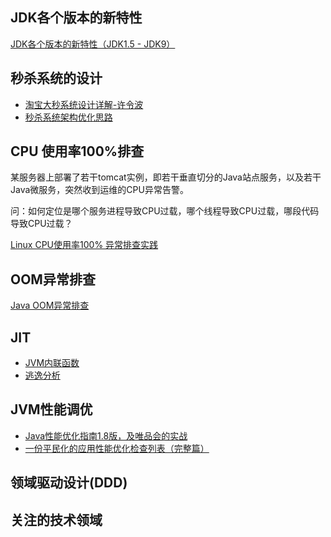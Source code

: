 ## JDK各个版本的新特性
[JDK各个版本的新特性（JDK1.5 - JDK9）](https://github.com/TFdream/blog/blob/master/contents/Java/JDK_New_Features.md)


## 秒杀系统的设计
* [淘宝大秒系统设计详解-许令波](https://mp.weixin.qq.com/s?__biz=MzI3MzEzMDI1OQ==&mid=2651815451&idx=1&sn=141001dbadf3efc5f791735496d4a329&chksm=f0dc2867c7aba1714878dbc2ab1a33eac7fc5933f072b31e37a93071af485d06cb24774a2e25&mpshare=1&scene=1&srcid=11220PBqTM2PrSZL09WmzT1r)
* [秒杀系统架构优化思路](https://mp.weixin.qq.com/s/5aMN9SqaWa57rYGgtdAF_A)


## CPU 使用率100%排查
某服务器上部署了若干tomcat实例，即若干垂直切分的Java站点服务，以及若干Java微服务，突然收到运维的CPU异常告警。

问：如何定位是哪个服务进程导致CPU过载，哪个线程导致CPU过载，哪段代码导致CPU过载？

[Linux CPU使用率100% 异常排查实践](https://github.com/TFdream/blog/blob/master/contents/Java/CPU_100_Analysis.md)

## OOM异常排查
[Java OOM异常排查](https://github.com/TFdream/blog/blob/master/contents/Java/Java_OOM_Analysis.md)

## JIT
* [JVM内联函数](https://blog.csdn.net/ke_weiquan/article/details/51946174)
* [逃逸分析]()

## JVM性能调优
* [Java性能优化指南1.8版，及唯品会的实战](http://calvin1978.blogcn.com/articles/javatuning.html)
* [一份平民化的应用性能优化检查列表（完整篇）](http://calvin1978.blogcn.com/articles/checklist.html)

## 领域驱动设计(DDD)


## 关注的技术领域

